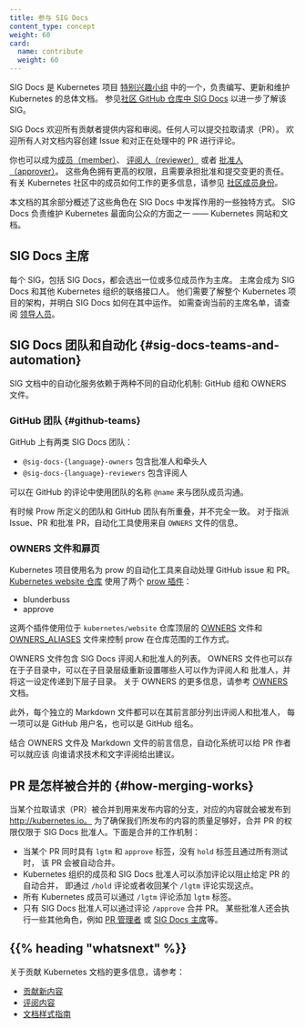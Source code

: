 ```yaml
---
title: 参与 SIG Docs
content_type: concept
weight: 60
card:
  name: contribute
  weight: 60
---
```

<!--
title: Participating in SIG Docs
content_type: concept
weight: 60
card:
  name: contribute
  weight: 60
-->

<!-- overview -->

<!--
SIG Docs is one of the
[special interest groups](https://github.com/kubernetes/community/blob/master/sig-list.md)
within the Kubernetes project, focused on writing, updating, and maintaining
the documentation for Kubernetes as a whole. See
[SIG Docs from the community github repo](https://github.com/kubernetes/community/tree/master/sig-docs)
for more information about the SIG.
-->
SIG Docs 是 Kubernetes 项目
[特别兴趣小组](https://github.com/kubernetes/community/blob/master/sig-list.md)
中的一个，负责编写、更新和维护 Kubernetes 的总体文档。
参见[社区 GitHub 仓库中 SIG Docs](https://github.com/kubernetes/community/tree/master/sig-docs)
以进一步了解该 SIG。

<!--
SIG Docs welcomes content and reviews from all contributors. Anyone can open a
pull request (PR), and anyone is welcome to file issues about content or comment
on pull requests in progress.
-->
SIG Docs 欢迎所有贡献者提供内容和审阅。任何人可以提交拉取请求（PR）。
欢迎所有人对文档内容创建 Issue 和对正在处理中的 PR 进行评论。

<!--
You can also become a [member](/docs/contribute/participating/roles-and-responsibilities/#members),
[reviewer](/docs/contribute/participating/roles-and-responsibilities/#reviewers), or [approver](/docs/contribute/participating/roles-and-responsibilities/#approvers). These roles require greater
access and entail certain responsibilities for approving and committing changes.
See [community-membership](https://github.com/kubernetes/community/blob/master/community-membership.md)
for more information on how membership works within the Kubernetes community.

The rest of this document outlines some unique ways these roles function within
SIG Docs, which is responsible for maintaining one of the most public-facing
aspects of Kubernetes - the Kubernetes website and documentation.
-->
你也可以成为[成员（member）](/zh/docs/contribute/participating/roles-and-responsibilities/#members)、
[评阅人（reviewer）](/zh/docs/contribute/participating/roles-and-responsibilities/#reviewers) 或者
[批准人（approver）](/zh/docs/contribute/participating/roles-and-responsibilities/#approvers)。
这些角色拥有更高的权限，且需要承担批准和提交变更的责任。
有关 Kubernetes 社区中的成员如何工作的更多信息，请参见
[社区成员身份](https://github.com/kubernetes/community/blob/master/community-membership.md)。

本文档的其余部分概述了这些角色在 SIG Docs 中发挥作用的一些独特方式。
SIG Docs 负责维护 Kubernetes 最面向公众的方面之一 —— Kubernetes 网站和文档。

<!-- body -->

<!--
#### SIG Docs chairperson

Each SIG, including SIG Docs, selects one or more SIG members to act as
chairpersons. These are points of contact between SIG Docs and other parts of
the Kubernetes organization. They require extensive knowledge of the structure
of the Kubernetes project as a whole and how SIG Docs works within it. See
[Leadership](https://github.com/kubernetes/community/tree/master/sig-docs#leadership)
for the current list of chairpersons.
-->
## SIG Docs 主席

每个 SIG，包括 SIG Docs，都会选出一位或多位成员作为主席。
主席会成为 SIG Docs 和其他 Kubernetes 组织的联络接口人。
他们需要了解整个 Kubernetes 项目的架构，并明白 SIG Docs 如何在其中运作。
如需查询当前的主席名单，请查阅
[领导人员](https://github.com/kubernetes/community/tree/master/sig-docs#leadership)。

<!--
## SIG Docs teams and automation

Automation in SIG Docs relies on two different mechanisms for automation:
GitHub groups and OWNERS files.
-->
## SIG Docs 团队和自动化 {#sig-docs-teams-and-automation}

SIG 文档中的自动化服务依赖于两种不同的自动化机制:
GitHub 组和 OWNERS 文件。

<!--
### GitHub teams

There are two categories of SIG Docs [teams](https://github.com/orgs/kubernetes/teams?query=sig-docs) on GitHub:

- `@sig-docs-{language}-owners` are approvers and leads
- `@sig-docs-{language}-reviewers` are reviewers

Each can be referenced with their `@name` in GitHub comments to communicate with
everyone in that group.

Sometimes Prow and GitHub teams overlap without matching exactly. For assignment of issues, pull requests, and to support PR approvals,
the automation uses information from `OWNERS` files.
-->
### GitHub 团队 {#github-teams}

GitHub 上有两类 SIG Docs 团队：

- `@sig-docs-{language}-owners` 包含批准人和牵头人
- `@sig-docs-{language}-reviewers` 包含评阅人

可以在 GitHub 的评论中使用团队的名称 `@name` 来与团队成员沟通。

有时候 Prow 所定义的团队和 GitHub 团队有所重叠，并不完全一致。
对于指派 Issue、PR 和批准 PR，自动化工具使用来自 `OWNERS` 文件的信息。

<!--
### OWNERS files and front-matter

The Kubernetes project uses an automation tool called prow for automation
related to GitHub issues and pull requests. The
[Kubernetes website repository](https://github.com/kubernetes/website) uses
two [prow plugins](https://github.com/kubernetes/test-infra/blob/master/prow/plugins):
-->
### OWNERS 文件和扉页

Kubernetes 项目使用名为 prow 的自动化工具来自动处理 GitHub issue 和 PR。
[Kubernetes website 仓库](https://github.com/kubernetes/website) 使用了两个
[prow 插件](https://github.com/kubernetes/test-infra/blob/master/prow/plugins)：

- blunderbuss
- approve

<!--
These two plugins use the
[OWNERS](https://github.com/kubernetes/website/blob/master/OWNERS) and
[OWNERS_ALIASES](https://github.com/kubernetes/website/blob/master/OWNERS_ALIASES)
files in the top level of the `kubernetes/website` GitHub repository to control
how prow works within the repository.
-->
这两个插件使用位于 `kubernetes/website` 仓库顶层的
[OWNERS](https://github.com/kubernetes/website/blob/master/OWNERS) 文件和
[OWNERS_ALIASES](https://github.com/kubernetes/website/blob/master/OWNERS_ALIASES)
文件来控制 prow 在仓库范围的工作方式。 

<!--
An OWNERS file contains a list of people who are SIG Docs reviewers and
approvers. OWNERS files can also exist in subdirectories, and can override who
can act as a reviewer or approver of files in that subdirectory and its
descendents. For more information about OWNERS files in general, see
[OWNERS](https://github.com/kubernetes/community/blob/master/contributors/guide/owners.md).
-->
OWNERS 文件包含 SIG Docs 评阅人和批准人的列表。 
OWNERS 文件也可以存在于子目录中，可以在子目录层级重新设置哪些人可以作为评阅人和
批准人，并将这一设定传递到下层子目录。 
关于 OWNERS 的更多信息，请参考
[OWNERS](https://github.com/kubernetes/community/blob/master/contributors/guide/owners.md)
文档。

<!--
In addition, an individual Markdown file can list reviewers and approvers in its
front-matter, either by listing individual GitHub usernames or GitHub groups.

The combination of OWNERS files and front-matter in Markdown files determines
the advice PR owners get from automated systems about who to ask for technical
and editorial review of their PR.
-->
此外，每个独立的 Markdown 文件都可以在其前言部分列出评阅人和批准人，
每一项可以是 GitHub 用户名，也可以是 GitHub 组名。

结合 OWNERS 文件及 Markdown 文件的前言信息，自动化系统可以给 PR 作者可以就应该
向谁请求技术和文字评阅给出建议。

<!--
## How merging works

When a pull request is merged to the branch used to publish content, that content
is published to http://kubernetes.io. To ensure that
the quality of our published content is high, we limit merging pull requests to
SIG Docs approvers. Here's how it works.

- When a pull request has both the `lgtm` and `approve` labels, has no `hold`
  labels, and all tests are passing, the pull request merges automatically.
- Kubernetes organization members and SIG Docs approvers can add comments to
  prevent automatic merging of a given pull request (by adding a `/hold` comment
  or withholding a `/lgtm` comment).
- Any Kubernetes member can add the `lgtm` label by adding a `/lgtm` comment.
- Only SIG Docs approvers can merge a pull request
  by adding an `/approve` comment. Some approvers also perform additional
  specific roles, such as [PR Wrangler](/docs/contribute/advanced#be-the-pr-wrangler-for-a-week) or
  [SIG Docs chairperson](#sig-docs-chairperson).
-->
## PR 是怎样被合并的 {#how-merging-works}

当某个拉取请求（PR）被合并到用来发布内容的分支，对应的内容就会被发布到 http://kubernetes.io。
为了确保我们所发布的内容的质量足够好，合并 PR 的权限仅限于
SIG Docs 批准人。下面是合并的工作机制：

- 当某个 PR 同时具有 `lgtm` 和 `approve` 标签，没有 `hold` 标签且通过所有测试时，
  该 PR 会被自动合并。
- Kubernetes 组织的成员和 SIG Docs 批准人可以添加评论以阻止给定 PR 的自动合并，
  即通过 `/hold` 评论或者收回某个 `/lgtm` 评论实现这点。
- 所有 Kubernetes 成员可以通过 `/lgtm` 评论添加 `lgtm` 标签。
- 只有 SIG Docs 批准人可以通过评论 `/approve` 合并 PR。
  某些批准人还会执行一些其他角色，例如
  [PR 管理者](/zh/docs/contribute/participate/pr-wranglers/) 或
  [SIG Docs 主席](#sig-docs-chairperson)等。

## {{% heading "whatsnext" %}}

<!--
For more information about contributing to the Kubernetes documentation, see:

- [Contributing new content](/docs/contribute/overview/)
- [Reviewing content](/docs/contribute/review/reviewing-prs)
- [Documentation style guide](/docs/contribute/style/)
-->
关于贡献 Kubernetes 文档的更多信息，请参考：

- [贡献新内容](/zh/docs/contribute/new-content/overview/)
- [评阅内容](/zh/docs/contribute/review/reviewing-prs)
- [文档样式指南](/zh/docs/contribute/style/)
